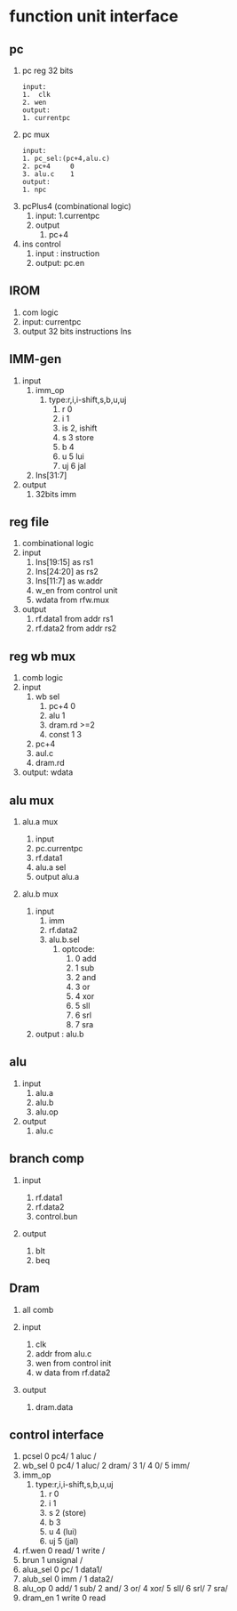 # function unit interface

## pc

1. pc reg 32 bits
   ```
   input:
   1.  clk 
   2. wen
   output:
   1. currentpc
   ```
2. pc mux
   ```
   input:
   1. pc_sel:(pc+4,alu.c)
   2. pc+4     0
   3. alu.c    1
   output:
   1. npc
   ```
3. pcPlus4 (combinational logic)
   1. input:
      1.currentpc
   2. output
      1. pc+4
4. ins control
   1. input : instruction
   2. output: pc.en

## IROM

1. com logic
2. input: currentpc
3. output 32 bits instructions Ins

## IMM-gen

1. input
   1. imm_op
      1. type:r,i,i-shift,s,b,u,uj
         1. r 0
         2. i 1
         3. is 2, ishift
         4. s 3 store
         5. b 4
         6. u 5 lui
         7. uj 6 jal
   2. Ins[31:7]
2. output
   1. 32bits imm

## reg file

1. combinational logic
2. input
   1. Ins[19:15] as rs1
   2. Ins[24:20] as rs2
   3. Ins[11:7] as w.addr
   4. w_en from control unit
   5. wdata from rfw.mux
3. output
   1. rf.data1 from addr rs1
   2. rf.data2 from addr rs2

## reg wb mux

1. comb logic
2. input
   1. wb sel
      1. pc+4	0
      2. alu		1
      3. dram.rd   >=2
      4. const 1    3
   2. pc+4
   3. aul.c
   4. dram.rd
3. output: wdata

## alu mux

1. alu.a mux

   1. input
   2. pc.currentpc
   3. rf.data1
   4. alu.a sel
   5. output alu.a
2. alu.b mux

   1. input
      1. imm
      2. rf.data2
      3. alu.b.sel
         1. optcode:
            1. 0	add
            2. 1	sub
            3. 2 	and
            4. 3	or
            5. 4	xor
            6. 5	sll
            7. 6	srl
            8. 7	sra
   2. output : alu.b

## alu

1. input
   1. alu.a
   2. alu.b
   3. alu.op
2. output
   1. alu.c

## branch comp

1. input

   1. rf.data1
   2. rf.data2
   3. control.bun
2. output

   1. blt
   2. beq

## Dram

1. all comb
2. input

   1. clk
   2. addr from alu.c
   3. wen from control init
   4. w data from rf.data2
3. output

   1. dram.data

## control interface

1. pcsel
   0  pc4/
   1 aluc /
2. wb_sel
   0  pc4/
   1  aluc/
   2  dram/
   3  1/
   4  0/
   5  imm/
3. imm_op
   1. type:r,i,i-shift,s,b,u,uj
      1. r  0
      2. i  1
      3. s  2 (store)
      4. b  3
      5. u  4 (lui)
      6. uj 5 (jal)
4. rf.wen
   0 read/
   1 write /
5. brun
   1 unsignal /
6. alua_sel
   0 pc/
   1 data1/
7. alub_sel
   0 imm /
   1 data2/
8. alu_op
   0  add/
   1  sub/
   2  and/
   3  or/
   4  xor/
   5  sll/
   6  srl/
   7  sra/
9. dram_en 1 write 0 read

